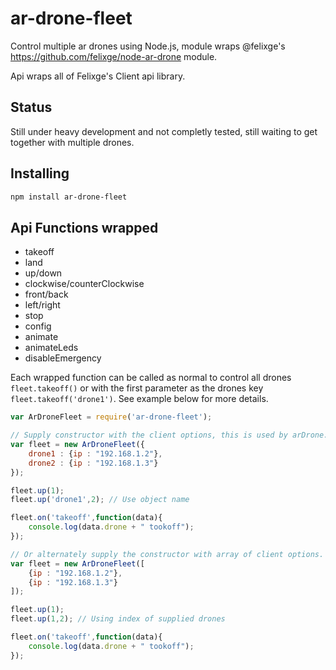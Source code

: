ar-drone-fleet
==============

Control multiple ar drones using Node.js, module wraps @felixge's https://github.com/felixge/node-ar-drone module.

Api wraps all of Felixge's Client api library.

## Status
Still under heavy development and not completly tested, still waiting to get together with multiple drones.


## Installing

```bash
npm install ar-drone-fleet
```

## Api Functions wrapped
- takeoff
- land
- up/down
- clockwise/counterClockwise
- front/back
- left/right
- stop
- config
- animate
- animateLeds
- disableEmergency

Each wrapped function can be called as normal to control all drones `fleet.takeoff()` or with the first parameter as the drones key `fleet.takeoff('drone1')`. See example below for more details.

```js
var ArDroneFleet = require('ar-drone-fleet');

// Supply constructor with the client options, this is used by arDrone.createClient()
var fleet = new ArDroneFleet({
	drone1 : {ip : "192.168.1.2"},
	drone2 : {ip : "192.168.1.3"}
});

fleet.up(1);
fleet.up('drone1',2); // Use object name

fleet.on('takeoff',function(data){
	console.log(data.drone + " tookoff");
});

// Or alternately supply the constructor with array of client options.
var fleet = new ArDroneFleet([
	{ip : "192.168.1.2"},
	{ip : "192.168.1.3"}
]);

fleet.up(1);
fleet.up(1,2); // Using index of supplied drones

fleet.on('takeoff',function(data){
	console.log(data.drone + " tookoff");
});

```
